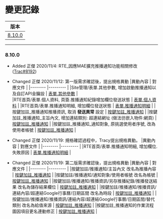 變更記錄
===
| 版本 |
| :---: |
| [8.10.0](#v8_10_0) |

***
### <a id='v8_10_0'></a>8.10.0
* Added 正傑 2020/11/4: RTE_因應MAE擴充推播通知功能相關修改 ([Trac#8192])

* Changed 正傑 2020/11/12: 第一版需求確認後，提出規格異動
    |異動內容 | 對應文件 |
    |-------- |--------- |
    |Site管理/表單.其他參數, 增加啟動推播通知以及自訂API金鑰設                 | [表單.其他參數][link_fieldbreak1] |          
    |RTE首頁/表單.個人資料, 頁簽.推播通知紀錄增加欄位發送狀態                  | [表單.個人資料][link_fieldbreak2] | 
    |RTE首頁/表單.推播通知明細, 增加欄位發送狀態                              | [表單.推播通知明細][link_fieldbreak3] | 
    |按鍵加註_推播通知推播資訊, 取消 **發送異常** 設定                        | [按鍵加註_推播通知][link_fieldbreak4] |
    |按鍵加註_推播通知_主旨內文, 增加連結類別: 超連結網址 (做法彷嵌入物件:網頁)  | [按鍵加註_推播通知][link_fieldbreak4] |
    |按鍵加註_推播通知_通知對象, 原挑選使用者序號, 改為 使用者帳號              | [按鍵加註_推播通知][link_fieldbreak4] |
* Changed 正傑 2020/11/19: 規格確認過程中，Tracy提出規格異動。
    |異動內容 | 對應文件 |
    |-------- |--------- |
    |RTE首頁/表單.推播通知明細, 增加欄位.失敗原因                              | [表單.推播通知明細][link_fieldbreak3] | 
* Changed 正傑 2020/11/19: 第二版需求確認後，提出規格異動
    |異動內容 | 對應文件 |
    |-------- |--------- |
    |按鍵加註/推播通知/主旨內文 改名為推播內容                                  | [按鍵加註_推播通知][link_fieldbreak4] |
    |按鍵加註/推播通知/通知對象/使用者帳號 改名為帳號                                  | [按鍵加註_推播通知][link_fieldbreak4] |
    |按鍵加註/推播通知/推播資訊/另存推播紀錄/推播發送結果 改名為儲存結果欄位                                  | [按鍵加註_推播通知][link_fieldbreak4] |
    |按鍵加註/推播通知/推播資訊/連結內容/超連結Google行事曆/日期區間 改名為時段                                  | [按鍵加註_推播通知][link_fieldbreak4] |
    |按鍵加註/推播通知/推播資訊/連結內容/超連結Google行事曆/日期區間/替代類別 改名為給值來源                                  | [按鍵加註_推播通知][link_fieldbreak4] |
    |按鍵加註_推播通知的作業流程圖因項目更名連動修正                                  | [按鍵加註_推播通知][link_fieldbreak4] |

<!-- 超連結 -->
[link_fieldbreak1]: otherparameter.md "表單.其他參數"
[link_fieldbreak2]: pushmessagelog.md "表單.個人資料"
[link_fieldbreak3]: pushmessagedetail.md "表單.推播通知明細"
[link_fieldbreak4]: ./buttonannotation/README.md "按鍵加註_推播通知"

[Trac#8192]:http://trac.uneec.com/trac/neco/ticket/8192 "#8192"
